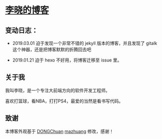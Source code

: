 # [李晓的博客](https://originalix.github.io)

## 变动日志：

- 2019.03.01 迫于发现一个非常不错的 jekyll 版本的博客，并且发现了 gitalk 这个神器，还是把博客默默的折腾回去吧

- 2019.01.21 迫于 hexo 不好用，将博客迁移至 issue 里。

## 关于我

我叫李晓，是一个专注大前端方向的软件开发工程师。

喜欢打篮球，看NBA，打打PS4，最爱的当然是看书写代码。

## 致谢

本博客外观基于 [DONGChuan](https://dongchuan.github.io) [mazhuang](https://mazhuang.org) 修改，感谢！
